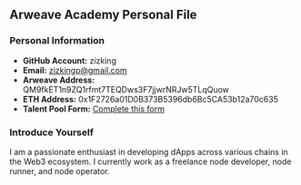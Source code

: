 ## Arweave Academy Personal File  

### Personal Information  
- **GitHub Account:** zizking
- **Email:** zizkingp@gmail.com
- **Arweave Address:** QM9fkET1n9ZQ1rfmt7TEQDws3F7jjwrNRJw5TLqQuow
- **ETH Address:** 0x1F2726a01D0B373B5396db6Bc5CA53b12a70c635
- **Talent Pool Form:** [Complete this form](https://docs.google.com/forms/d/e/1FAIpQLSfWA5fIIcBgmRppm3jNz5vmf9Mai_QMVil-2pO4r7YKn_Zhtw/viewform?usp=sf_link)  

### Introduce Yourself  
I am a passionate enthusiast in developing dApps across various chains in the Web3 ecosystem. I currently work as a freelance node developer, node runner, and node operator.  
